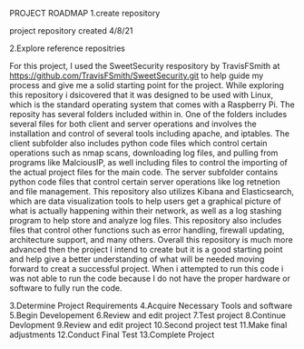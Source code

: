PROJECT ROADMAP
1.create repository

  project repository created 4/8/21
  
2.Explore reference repositries

  For this project, I used the SweetSecurity respository by TravisFSmith at https://github.com/TravisFSmith/SweetSecurity.git to help guide my process and give me a solid starting point for the project. While exploring this repository i dsicovered that it was designed to be used with Linux, which is the standard operating system that comes with a Raspberry Pi. The reposity has several folders included within in. One of the folders includes several files for both client and server operations and involves the installation and control of several tools including apache, and iptables. The client subfolder also includes python code files which control certain operations such as nmap scans, downloading log files, and pulling from programs like MalciousIP, as well including files to control the importing of the actual project files for the main code. The server subfolder contains python code files that control certain server operations like log retnetion and file management. This repository also utilizes Kibana and Elasticsearch, which are data visualization tools to help users get a graphical picture of what is actually happening within their network, as well as a log stashing program to help store and analyze log files. This repository also includes files that control other functions such as error handling, firewall updating, architecture support, and many others. Overall this repository is much more advanced then the project I intend to create but it is a good starting point and help give a better understanding of what will be needed moving forward to creat a successful project. When i attempted to run this code i was not able to run the code because I do not have the proper hardware or software to fully run the code.
  
3.Determine Project Requirements
4.Acquire Necessary Tools and software
5.Begin Developement
6.Review and edit project
7.Test project
8.Continue Devlopment
9.Review and edit project
10.Second project test
11.Make final adjustments
12.Conduct Final Test
13.Complete Project


